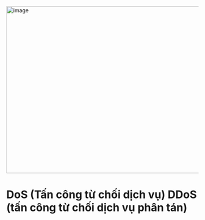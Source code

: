 <img width="917" height="437" alt="image" src="https://github.com/user-attachments/assets/a11d0689-cf56-4b9e-b43b-c6b48329ecc5" />

# DoS (Tấn công từ chối dịch vụ) DDoS (tấn công từ chối dịch vụ phân tán)

